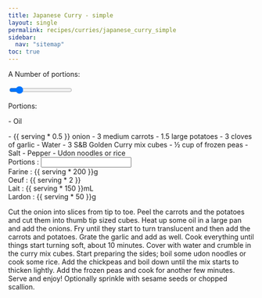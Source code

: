 ```yaml
---
title: Japanese Curry - simple
layout: single
permalink: recipes/curries/japanese_curry_simple
sidebar:
  nav: "sitemap"
toc: true
---
```

<meta name="viewport" content="width=device-width, initial-scale=1">
<style>
.slidecontainer {
  width: 100%;
}

.slider {
  -webkit-appearance: none;
  width: 100%;
  height: 15px;
  border-radius: 5px;
  background: #ffd4d4;
  outline: none;
  opacity: 0.7;
  -webkit-transition: .2s;
  transition: opacity .2s;
}

.slider:hover {
  opacity: 1;
}

.slider::-webkit-slider-thumb {
  -webkit-appearance: none;
  appearance: none;
  width: 25px;
  height: 25px;
  border-radius: 50%;
  background: #b5fff8;
  cursor: pointer;
}

.slider::-moz-range-thumb {
  width: 25px;
  height: 25px;
  border-radius: 50%;
  background: #f2f2f2;
  cursor: pointer;
}
</style>

A
Number of portions:

<div class="slidecontainer">
  <input type="range" min="1" max="10" value="2" class="slider" id="myRange" v-model.number="serving">
  <p>Portions: <span id="demo"></span></p>
  
<p>- Oil</p>
- <span>{{ serving * 0.5 }}</span> onion
- 3 medium carrots
- 1.5 large potatoes
- 3 cloves of garlic
- Water
- 3 S&B Golden Curry mix cubes
- ½ cup of frozen peas
- Salt
- Pepper
- Udon noodles or rice



</div>

<script>
var slider = document.getElementById("myRange");

var output = document.getElementById("demo");
output.innerHTML = slider.value;
slider.oninput = function() {output.innerHTML = this.value;}
var multiply = document.getElementById("multiply");
multiply.innerHTML = slider.value;
slider.oninput = function() {multiply.innerHTML = this.value;}
</script>


<div id="Vue">
  <label for="serving">Portions :</label>
  <input type="number" v-model.number="serving">
  <div class="Recipe-IngredientList">
    <div class="Recipe-Ingredient">Farine : <span>{{ serving * 200 }}</span>g</div>
    <div class="Recipe-Ingredient">Oeuf : <span>{{ serving * 2 }}</span></div>
    <div class="Recipe-Ingredient">Lait : <span>{{ serving * 150 }}</span>mL</div>
    <div class="Recipe-Ingredient">Lardon : <span>{{ serving * 50 }}</span>g</div>
  </div>
</div>



Cut the onion into slices from tip to toe. Peel the carrots and the potatoes and cut 
them into thumb tip sized cubes. Heat up some oil in a large pan and add the onions. 
Fry until they start to turn translucent and then add the carrots and potatoes. 
Grate the garlic and add as well. Cook everything until things start turning soft, 
about 10 minutes. Cover with water and crumble in the curry mix cubes. Start preparing 
the sides; boil some udon noodles or cook some rice. Add the chickpeas and boil down 
until the mix starts to thicken lightly. Add the frozen peas and cook for another 
few minutes. Serve and enjoy! Optionally sprinkle with sesame seeds or chopped scallion.
